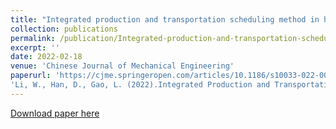 ```yaml
---
title: "Integrated production and transportation scheduling method in hybrid flow shop"
collection: publications
permalink: /publication/Integrated-production-and-transportation-scheduling-method-in-hybrid-flow-shop
excerpt: ''
date: 2022-02-18
venue: 'Chinese Journal of Mechanical Engineering'
paperurl: 'https://cjme.springeropen.com/articles/10.1186/s10033-022-00683-7'
'Li, W., Han, D., Gao, L. (2022).Integrated Production and Transportation Scheduling Method in Hybrid Flow Shop. <i>Chin. J. Mech. Eng. 35, 12 (2022).</i>'
---
```


[Download paper here](https://cjme.springeropen.com/articles/10.1186/s10033-022-00683-7)